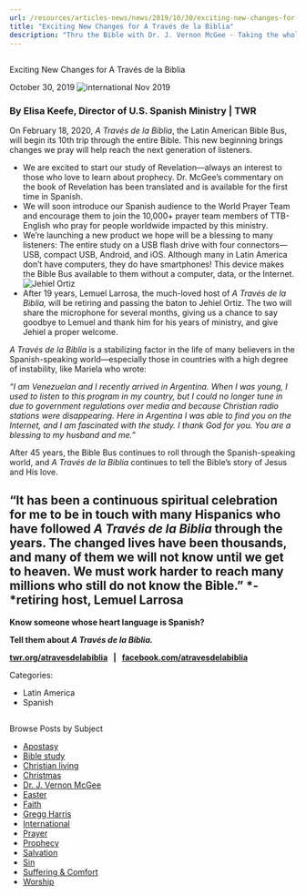 ```yaml
---
url: /resources/articles-news/news/2019/10/30/exciting-new-changes-for-a-trav%C3%A9s-de-la-biblia
title: "Exciting New Changes for A Través de la Biblia"
description: "Thru the Bible with Dr. J. Vernon McGee - Taking the whole Word to the whole world"
---
```







## 
 Exciting New Changes for A Través de la Biblia


October 30, 2019
![international Nov 2019](https://ttb.org/images/default-source/Features-and-News/international-nov-2019.jpg?sfvrsn=55ac1e16_0 "international Nov 2019")




### By Elisa Keefe, Director of U.S. Spanish Ministry | TWR


On February 18, 2020, *A Través de la Biblia*, the Latin American Bible Bus, will begin its 10th trip through the entire Bible. This new beginning brings changes we pray will help reach the next generation of listeners.


* We are excited to start our study of Revelation—always an interest to those who love to learn about prophecy. Dr. McGee’s commentary on the book of Revelation has been translated and is available for the first time in Spanish.
* We will soon introduce our Spanish audience to the World Prayer Team and encourage them to join the 10,000+ prayer team members of TTB-English who pray for people worldwide impacted by this ministry.
* We’re launching a new product we hope will be a blessing to many listeners: The entire study on a USB flash drive with four connectors—USB, compact USB, Android, and iOS. Although many in Latin America don’t have computers, they do have smartphones! This device makes the Bible Bus available to them without a computer, data, or the Internet.![Jehiel Ortiz](/images/default-source/Features-and-News/jehiel-ortiz.jpg?sfvrsn=bfac1e16_0 "Jehiel Ortiz")
* After 19 years, Lemuel Larrosa, the much-loved host of *A Través de la Biblia,* will be retiring and passing the baton to Jehiel Ortiz. The two will share the microphone for several months, giving us a chance to say goodbye to Lemuel and thank him for his years of ministry, and give Jehiel a proper welcome.


*A Través de la Biblia* is a stabilizing factor in the life of many believers in the Spanish-speaking world—especially those in countries with a high degree of instability, like Mariela who wrote:


*“I am Venezuelan and I recently arrived in Argentina. When I was young, I used to listen to this program in my country, but I could no longer tune in due to government regulations over media and because Christian radio stations were disappearing. Here in Argentina I was able to find you on the Internet, and I am fascinated with the study. I thank God for you. You are a blessing to my husband and me.”*


After 45 years, the Bible Bus continues to roll through the Spanish-speaking world, and *A Través de la Biblia* continues to tell the Bible’s story of Jesus and His love.  


## “It has been a continuous spiritual celebration for me to be in touch with many Hispanics who have followed *A Través de la Biblia* through the years. The changed lives have been thousands, and many of them we will not know until we get to heaven. We must work harder to reach many millions who still do not know the Bible.” *-*retiring host, Lemuel Larrosa


**Know someone whose heart language is Spanish?**


**Tell them about *A Través de la Biblia.***


**[twr.org/atravesdelabiblia](http://www.twr.org/atravesdelabiblia)   |   [facebook.com/atravesdelabiblia](http://www.facebook.com/atravesdelabiblia)**



Categories: 


* Latin America
* Spanish









## 
 Browse Posts by Subject


* [Apostasy](/resources/articles-news/-in-tags/tags/Apostasy)
* [Bible study](/resources/articles-news/-in-tags/tags/Bible-study)
* [Christian living](/resources/articles-news/-in-tags/tags/Christian-living)
* [Christmas](/resources/articles-news/-in-tags/tags/Christmas)
* [Dr. J. Vernon McGee](/resources/articles-news/-in-tags/tags/Dr-J-Vernon-McGee)
* [Easter](/resources/articles-news/-in-tags/tags/easter)
* [Faith](/resources/articles-news/-in-tags/tags/Faith)
* [Gregg Harris](/resources/articles-news/-in-tags/tags/Gregg-Harris)
* [International](/resources/articles-news/-in-tags/tags/International)
* [Prayer](/resources/articles-news/-in-tags/tags/prayer)
* [Prophecy](/resources/articles-news/-in-tags/tags/Prophecy)
* [Salvation](/resources/articles-news/-in-tags/tags/Salvation)
* [Sin](/resources/articles-news/-in-tags/tags/sin)
* [Suffering & Comfort](/resources/articles-news/-in-tags/tags/Suffering-Comfort)
* [Worship](/resources/articles-news/-in-tags/tags/worship)






